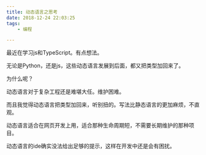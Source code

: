 ```yaml
---
title: 动态语言之思考
date: 2018-12-24 22:03:25
tags:
	- 编程

---
```




最近在学习js和TypeScript。有点想法。

无论是Python，还是js，这些动态语言发展到后面，都又把类型加回来了。

为什么呢？

动态语言对于复杂工程还是难堪大任。维护困难。

而且我觉得动态语言把类型加回来，听别扭的。写法比静态语言的更加麻烦，不直观。



动态语言适合在网页开发上用，适合那种生命周期短，不需要长期维护的那种项目。



动态语言的ide确实没法给出足够的提示，这样在开发中还是会有困扰。

